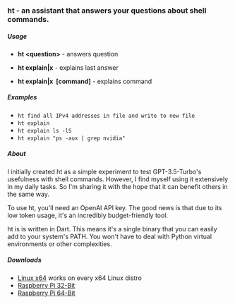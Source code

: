 ### ht - an assistant that answers your questions about shell commands.

##### Usage

- **ht &lt;question>** - answers question

- **ht explain|x** - explains last answer

- **ht explain|x &nbsp;[command]** - explains command

##### Examples

- `ht find all IPv4 addresses in file and write to new file`
- `ht explain`
- `ht explain ls -lS`
- `ht explain "ps -aux | grep nvidia"`

##### About

I initially created ht as a simple experiment to test GPT-3.5-Turbo's usefulness with shell commands. However, I find myself using it extensively in my daily tasks. So I'm sharing it with the hope that it can benefit others in the same way.

To use ht, you'll need an OpenAI API key. The good news is that due to its low token usage, it's an incredibly budget-friendly tool. 

ht is is written in Dart. This means it's a single binary that you can easily add to your system's PATH. You won't have to deal with Python virtual environments or other complexities. 

##### Downloads

- [Linux x64](download-link-for-Linux-x64) works on every x64 Linux distro
- [Raspberry Pi 32-Bit](download-link-for-Raspberry-Pi-32-Bit)
- [Raspberry Pi 64-Bit](download-link-for-Raspberry-Pi-64-Bit)